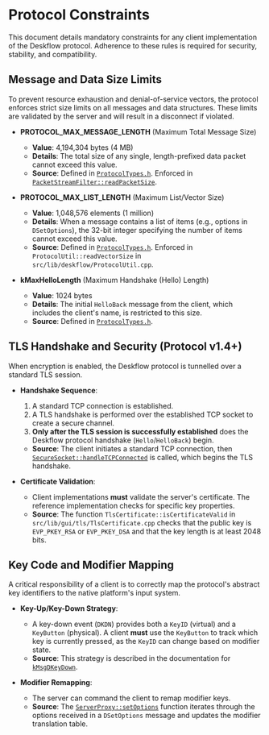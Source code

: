 # Protocol Constraints

This document details mandatory constraints for any client implementation of the Deskflow protocol. Adherence to these rules is required for security, stability, and compatibility.

## Message and Data Size Limits

To prevent resource exhaustion and denial-of-service vectors, the protocol enforces strict size limits on all messages and data structures. These limits are validated by the server and will result in a disconnect if violated.

-   **PROTOCOL\_MAX\_MESSAGE\_LENGTH** (Maximum Total Message Size)
    -   **Value**: 4,194,304 bytes (4 MB)
    -   **Details**: The total size of any single, length-prefixed data packet cannot exceed this value.
    -   **Source**: Defined in [`ProtocolTypes.h`](file:///P:/work/deskflow/doc/build/html/group__protocol__constants.html#gad5b510266c8a03bcd0ee9745ae7046b6). Enforced in [`PacketStreamFilter::readPacketSize`](file:///P:/work/deskflow/doc/build/html/_packet_stream_filter_8h.html).

-   **PROTOCOL\_MAX\_LIST\_LENGTH** (Maximum List/Vector Size)
    -   **Value**: 1,048,576 elements (1 million)
    -   **Details**: When a message contains a list of items (e.g., options in `DSetOptions`), the 32-bit integer specifying the number of items cannot exceed this value.
    -   **Source**: Defined in [`ProtocolTypes.h`](file:///P:/work/deskflow/doc/build/html/group__protocol__constants.html#gab0f7d7d0c8719715c9d6dcb2ef83e8f0). Enforced in `ProtocolUtil::readVectorSize` in `src/lib/deskflow/ProtocolUtil.cpp`.

-   **kMaxHelloLength** (Maximum Handshake (Hello) Length)
    -   **Value**: 1024 bytes
    -   **Details**: The initial `HelloBack` message from the client, which includes the client's name, is restricted to this size.
    -   **Source**: Defined in [`ProtocolTypes.h`](file:///P:/work/deskflow/doc/build/html/group__protocol__constants.html#ga98962d84082470b4473418edba98067c).

## TLS Handshake and Security (Protocol v1.4+)

When encryption is enabled, the Deskflow protocol is tunnelled over a standard TLS session.

-   **Handshake Sequence**:
    1.  A standard TCP connection is established.
    2.  A TLS handshake is performed over the established TCP socket to create a secure channel.
    3.  **Only after the TLS session is successfully established** does the Deskflow protocol handshake (`Hello`/`HelloBack`) begin.
    -   **Source**: The client initiates a standard TCP connection, then [`SecureSocket::handleTCPConnected`](file:///P:/work/deskflow/doc/build/html/class_secure_socket.html#a1bf476ecdf629ab92445e40b5582d463) is called, which begins the TLS handshake.

-   **Certificate Validation**:
    -   Client implementations **must** validate the server's certificate. The reference implementation checks for specific key properties.
    -   **Source**: The function `TlsCertificate::isCertificateValid` in `src/lib/gui/tls/TlsCertificate.cpp` checks that the public key is `EVP_PKEY_RSA` or `EVP_PKEY_DSA` and that the key length is at least 2048 bits.

## Key Code and Modifier Mapping

A critical responsibility of a client is to correctly map the protocol's abstract key identifiers to the native platform's input system.

-   **Key-Up/Key-Down Strategy**:
    -   A key-down event (`DKDN`) provides both a `KeyID` (virtual) and a `KeyButton` (physical). A client **must** use the `KeyButton` to track which key is currently pressed, as the `KeyID` can change based on modifier state.
    -   **Source**: This strategy is described in the documentation for [`kMsgDKeyDown`](file:///P:/work/deskflow/doc/build/html/group__protocol__keyboard.html#ga3347d0669e9605acefc17c4f1ee07a7d).

-   **Modifier Remapping**:
    -   The server can command the client to remap modifier keys.
    -   **Source**: The [`ServerProxy::setOptions`](file:///P:/work/deskflow/doc/build/html/class_server_proxy.html#a5d63c19f41be6e69540c213bc88979a1) function iterates through the options received in a `DSetOptions` message and updates the modifier translation table. 